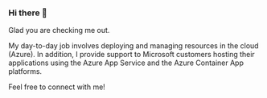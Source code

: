 ### Hi there 👋
Glad you are checking me out.

My day-to-day job involves deploying and managing resources in the cloud (Azure). In addition, I provide support to Microsoft customers hosting their applications using the Azure App Service and the Azure Container App platforms.

Feel free to connect with me!

<!--
**ilivenoble/ilivenoble** is a ✨ _special_ ✨ repository because its `README.md` (this file) appears on your GitHub profile.

Here are some ideas to get you started:

- 🔭 I’m currently working on ...
- 🌱 I’m currently learning ...
- 👯 I’m looking to collaborate on ...
- 🤔 I’m looking for help with ...
- 💬 Ask me about ...
- 📫 How to reach me: ...
- 😄 Pronouns: ...
- ⚡ Fun fact: ...
-->
